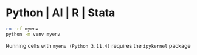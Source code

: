 # Python | AI | R | Stata

```bash
rm -rf myenv
python -m venv myenv
```

Running cells with `myenv (Python 3.11.4)` requires the `ipykernel` package

